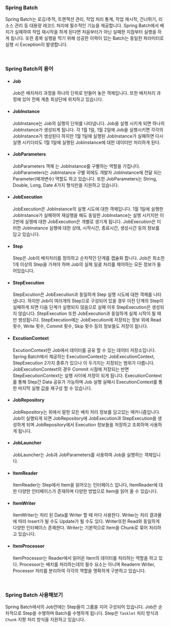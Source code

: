 ### Spring Batch

Spring Batch는 로깅/추적, 트랜잭션 관리, 작업 처리 통계, 작업 재시작, 건너뛰기, 리소스 관리 등 대용량 레코드 처리에 필수적인 기능을 제공합니다. Spring Batch에서 배치가 실패하여 작업 재시작을 하게 된다면 처음부터가 아닌 실패한 지점부터 실행을 하게 됩니다. 또한 중복 실행을 막기 위해 성공한 이력이 있는 Batch는 동일한 파라미터로 실행 시 Exception이 발생합니다.

<br>

### Spring Batch의 용어

* #### Job
    Job은 배치처리 과정을 하나의 단위로 만들어 놓은 객체입니다. 또한 배치처리 과정에 있어 전체 계층 최상단에 위치하고 있습니다.

* #### JobInstance
    JobInstance는 Job의 실행의 단위를 나타냅니다. Job을 실행 시키게 되면 하나의 JobInstance가 생성되게 됩니다. 각 1월 1일, 1월 2일에 Job을 실행시키면 각각의 JobInstance가 생성된다 하지만 1월 1일에 실행된 JobInstance가 실패하면 다시 실행 시키더라도 1월 1일에 실행된 JobInstance에 대한 데이터만 처리하게 된다.

* #### JobParameters
    JobParameters 객체 는 JobInstance를 구별하는 역할을 가집니다. JobParameters는 JobInstance 구별 외에도 개발자 JobInstance에 전달 되는 Parameter(매개변수) 역할도 하고 있습니다. 또한 JobParameters는 String, Double, Long, Date 4가지 형식만을 지원하고 있습니다.

* #### JobExecution 
    JobExecution은 JobInstance의 실행 시도에 대한 객체입니다. 1월 1일에 실행한 JobInstance가 실패하여 재실행을 해도 동일한 JobInstance는 실행 시키지만 이 2번에 실행에 대한 JobExecution은 개별로 생기게 됩니다. JobExecution은 이러한 JobInstance 실행에 대한 상태, 시작시간, 종료시간, 생성시간 등의 정보를 담고 있습니다.

* #### Step
    Step은 Job의 배치처리를 정의하고 순차적인 단계를 캡슐화 합니다. Job은 최소한 1개 이상의 Step을 가져야 하며 Job의 실제 일괄 처리를 제어하는 모든 정보가 들어있습니다.

* #### StepExecution
    StepExcution은 JobExecution과 동일하게 Step 실행 시도에 대한 객체를 나타냅니다. 하지만 Job이 여러개의 Step으로 구성되어 있을 경우 이전 단계의 Step이 실패하게 되면 다음 단계가 실행되지 않음으로 실패 이후 StepExecution은 생성되지 않습니다. StepExecution 또한 JobExecution과 동일하게 실제 시작이 될 때만 생성됩니다. StepExecution에는 JobExecution에 저장되는 정보 외에 Read 횟수, Write 횟수, Commit 횟수, Skip 횟수 등의 정보들도 저장이 됩니다.

* #### ExcutionContext 
    ExcutionContext란 Job에서 데이터를 공유 할 수 있는 데이터 저장소입니다. Spring Batch에서 제공하는 ExecutionContext는 JobExecutionContext, StepExecution 2가지 종류가 있으나 이 두가지는 지정되는 범위가 다릅니다. JobExecutionContext의 경우 Commit 시점에 저장되는 반면 StepExecutionContext는 실행 사이에 저장이 되게 됩니다. ExecutionContext를 통해 Step간 Data 공유가 가능하며 Job 실행 실패시 ExecutionContext를 통한 마지막 실행 값을 재구성 할 수 있습니다.

* #### JobRepository
    JobRepository는 위에서 말한 모든 배치 처리 정보를 담고있는 매커니즘입니다. Job이 실행되게 되면 JobRepository에 JobExecution과 StepExecution을 생성하게 되며 JobRepository에서 Execution 정보들을 저장하고 조회하며 사용하게 됩니다.

* #### JobLauncher
    JobLauncher는 Job과 JobParameters를 사용하여 Job을 실행하는 객체입니다.

* #### ItemReader
    ItemReader는 Step에서 Item을 읽어오는 인터페이스 입니다, ItemReader에 대한 다양한 인터페이스가 존재하며 다양한 방법으로 Item을 읽어 올 수 있습니다.

* #### ItemWriter
    ItemWriter는 처리 된 Data를 Writer 할 때 마다 사용한다. Writer는 처리 결과물에 따라 Insert가 될 수도 Update가 될 수도 있다. Writer또한 Read와 동일하게 다양한 인터페이스 존재한다. Writer는 기본적으로 Item을 Chunk로 묶어 처리하고 있습니다.

* #### ItemProcessor
    ItemProcessor는 Reader에서 읽어온 Item의 데이터를 처리하는 역할을 하고 있다. Processor는 배치를 처리하는데의 필수 요소는 아니며 Readerm Writer, Processor 처리를 분리하여 각각의 역할을 명확하게 구분하고 있습니다.

<br>

### Spring Batch 사용해보기

Spring Batch에서의 Job안에는 Step들이 그룹을 지어 구성되어 있습니다. Job은 순차적으로 Step을 수행하며 Batch를 수행하게 됩니다. Step은 `Tasklet` 처리 방식과 `Chunk` 지향 처리 방식을 지원하고 있습니다.
